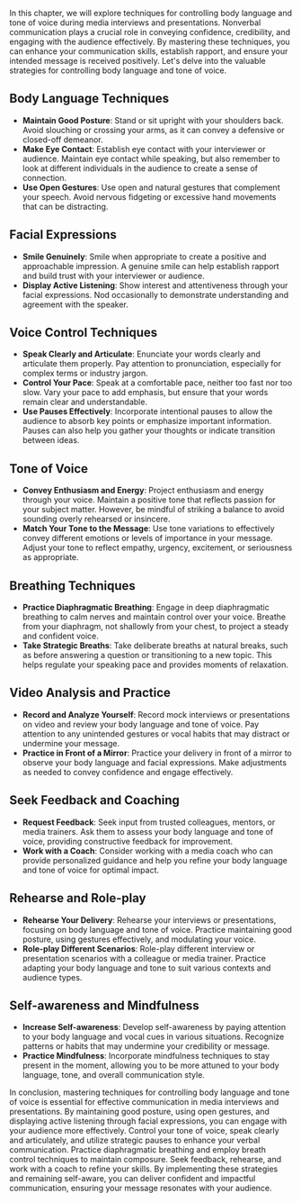 
In this chapter, we will explore techniques for controlling body language and tone of voice during media interviews and presentations. Nonverbal communication plays a crucial role in conveying confidence, credibility, and engaging with the audience effectively. By mastering these techniques, you can enhance your communication skills, establish rapport, and ensure your intended message is received positively. Let's delve into the valuable strategies for controlling body language and tone of voice.

Body Language Techniques
------------------------

* **Maintain Good Posture**: Stand or sit upright with your shoulders back. Avoid slouching or crossing your arms, as it can convey a defensive or closed-off demeanor.
* **Make Eye Contact**: Establish eye contact with your interviewer or audience. Maintain eye contact while speaking, but also remember to look at different individuals in the audience to create a sense of connection.
* **Use Open Gestures**: Use open and natural gestures that complement your speech. Avoid nervous fidgeting or excessive hand movements that can be distracting.

Facial Expressions
------------------

* **Smile Genuinely**: Smile when appropriate to create a positive and approachable impression. A genuine smile can help establish rapport and build trust with your interviewer or audience.
* **Display Active Listening**: Show interest and attentiveness through your facial expressions. Nod occasionally to demonstrate understanding and agreement with the speaker.

Voice Control Techniques
------------------------

* **Speak Clearly and Articulate**: Enunciate your words clearly and articulate them properly. Pay attention to pronunciation, especially for complex terms or industry jargon.
* **Control Your Pace**: Speak at a comfortable pace, neither too fast nor too slow. Vary your pace to add emphasis, but ensure that your words remain clear and understandable.
* **Use Pauses Effectively**: Incorporate intentional pauses to allow the audience to absorb key points or emphasize important information. Pauses can also help you gather your thoughts or indicate transition between ideas.

Tone of Voice
-------------

* **Convey Enthusiasm and Energy**: Project enthusiasm and energy through your voice. Maintain a positive tone that reflects passion for your subject matter. However, be mindful of striking a balance to avoid sounding overly rehearsed or insincere.
* **Match Your Tone to the Message**: Use tone variations to effectively convey different emotions or levels of importance in your message. Adjust your tone to reflect empathy, urgency, excitement, or seriousness as appropriate.

Breathing Techniques
--------------------

* **Practice Diaphragmatic Breathing**: Engage in deep diaphragmatic breathing to calm nerves and maintain control over your voice. Breathe from your diaphragm, not shallowly from your chest, to project a steady and confident voice.
* **Take Strategic Breaths**: Take deliberate breaths at natural breaks, such as before answering a question or transitioning to a new topic. This helps regulate your speaking pace and provides moments of relaxation.

Video Analysis and Practice
---------------------------

* **Record and Analyze Yourself**: Record mock interviews or presentations on video and review your body language and tone of voice. Pay attention to any unintended gestures or vocal habits that may distract or undermine your message.
* **Practice in Front of a Mirror**: Practice your delivery in front of a mirror to observe your body language and facial expressions. Make adjustments as needed to convey confidence and engage effectively.

Seek Feedback and Coaching
--------------------------

* **Request Feedback**: Seek input from trusted colleagues, mentors, or media trainers. Ask them to assess your body language and tone of voice, providing constructive feedback for improvement.
* **Work with a Coach**: Consider working with a media coach who can provide personalized guidance and help you refine your body language and tone of voice for optimal impact.

Rehearse and Role-play
----------------------

* **Rehearse Your Delivery**: Rehearse your interviews or presentations, focusing on body language and tone of voice. Practice maintaining good posture, using gestures effectively, and modulating your voice.
* **Role-play Different Scenarios**: Role-play different interview or presentation scenarios with a colleague or media trainer. Practice adapting your body language and tone to suit various contexts and audience types.

Self-awareness and Mindfulness
------------------------------

* **Increase Self-awareness**: Develop self-awareness by paying attention to your body language and vocal cues in various situations. Recognize patterns or habits that may undermine your credibility or message.
* **Practice Mindfulness**: Incorporate mindfulness techniques to stay present in the moment, allowing you to be more attuned to your body language, tone, and overall communication style.

In conclusion, mastering techniques for controlling body language and tone of voice is essential for effective communication in media interviews and presentations. By maintaining good posture, using open gestures, and displaying active listening through facial expressions, you can engage with your audience more effectively. Control your tone of voice, speak clearly and articulately, and utilize strategic pauses to enhance your verbal communication. Practice diaphragmatic breathing and employ breath control techniques to maintain composure. Seek feedback, rehearse, and work with a coach to refine your skills. By implementing these strategies and remaining self-aware, you can deliver confident and impactful communication, ensuring your message resonates with your audience.
